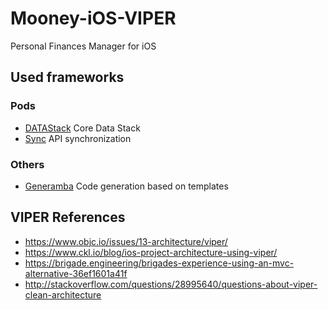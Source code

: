 # Mooney-iOS-VIPER
Personal Finances Manager for iOS

## Used frameworks

### Pods
- [DATAStack](https://github.com/SyncDB/DATAStack) Core Data Stack
- [Sync](https://github.com/SyncDB/Sync) API synchronization

### Others
- [Generamba](https://github.com/rambler-digital-solutions/Generamba) Code generation based on templates

## VIPER References

* https://www.objc.io/issues/13-architecture/viper/
* https://www.ckl.io/blog/ios-project-architecture-using-viper/
* https://brigade.engineering/brigades-experience-using-an-mvc-alternative-36ef1601a41f
* http://stackoverflow.com/questions/28995640/questions-about-viper-clean-architecture
